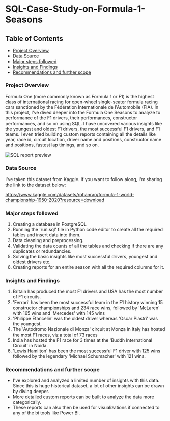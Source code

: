 # SQL-Case-Study-on-Formula-1-Seasons

## Table of Contents

- [Project Overview](project-overview)
- [Data Source](data-source)
- [Major steps followed](major-steps-followed)
- [Insights and Findings](insights-and-findings)
- [Recommendations and further scope](recommendations-and-further-scope)

### Project Overview

Formula One (more commonly known as Formula 1 or F1) is the highest class of international racing for open-wheel single-seater formula racing cars sanctioned by the Fédération Internationale de l'Automobile (FIA). In this project, I've dived deeper into the Formula One Seasons to analyze to performance of the F1 drivers, their performances, constructor performances, and so on using SQL. I have uncovered various insights like the youngest and oldest F1 drivers, the most successful F1 drivers, and F1 teams. I even tried building custom reports containing all the details like year, race id, circuit location, driver name and positions, constructor name and positions, fastest lap timings, and so on.


![SQL report preview](https://github.com/user-attachments/assets/5b3cf9a2-fa62-4494-9620-4163b2cd22b0)


### Data Source

I've taken this dataset from Kaggle. If you want to follow along, I'm sharing the link to the dataset below:

https://www.kaggle.com/datasets/rohanrao/formula-1-world-championship-1950-2020?resource=download


### Major steps followed

1. Creating a database in PostgreSQL
2. Running the 'run.sql' file in Python code editor to create all the required tables and insert data into them.
3. Data cleaning and preprocessing.
4. Validating the data counts of all the tables and checking if there are any duplicates or redundancies.
5. Solving the basic insights like most successful drivers, youngest and oldest drivers etc.
6. Creating reports for an entire season with all the required columns for it.


### Insights and Findings

1. Britain has produced the most F1 drivers and USA has the most number of F1 circuits.
2. 'Ferrari' has been the most successful team in the F1 history winning 15 constructor championships and 234 race wins, followed by 'McLaren' with 165 wins and 'Mercedes' with 145 wins
3. 'Philippe Étancelin' was the oldest driver whereas 'Oscar Piastri' was the youngest.  
4. The 'Autodromo Nazionale di Monza' circuit at Monza in Italy has hosted the most F1 races, viz a total of 73 races
5. India has hosted the F1 race for 3 times at the 'Buddh International Circuit' in Noida.
6. 'Lewis Hamilton' has been the most successful F1 driver with 125 wins followed by the legendary 'Michael Schumacher' with 121 wins.

### Recommendations and further scope

- I've explored and analyzed a limited number of insights with this data. Since this is huge historical dataset, a lot of other insights can be drawn by diving deeper.
- More detailed custom reports can be built to analyze the data more categorically.
- These reports can also then be used for visualizations if connected to any of the bi tools like Power BI.
